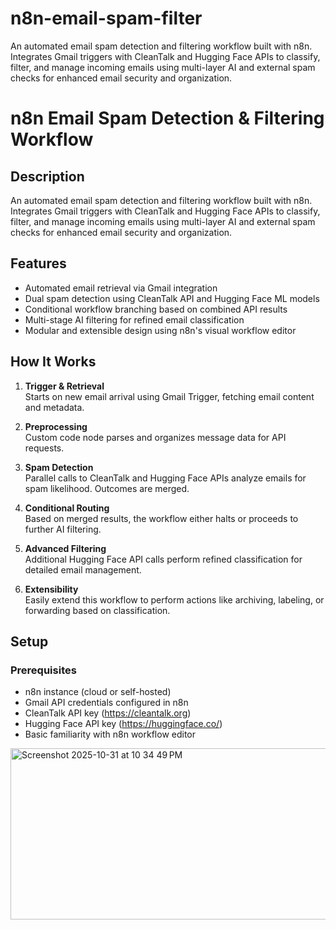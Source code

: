 # n8n-email-spam-filter
An automated email spam detection and filtering workflow built with n8n. Integrates Gmail triggers with CleanTalk and Hugging Face APIs to classify, filter, and manage incoming emails using multi-layer AI and external spam checks for enhanced email security and organization.

# n8n Email Spam Detection & Filtering Workflow

## Description
An automated email spam detection and filtering workflow built with n8n. Integrates Gmail triggers with CleanTalk and Hugging Face APIs to classify, filter, and manage incoming emails using multi-layer AI and external spam checks for enhanced email security and organization.

## Features
- Automated email retrieval via Gmail integration
- Dual spam detection using CleanTalk API and Hugging Face ML models
- Conditional workflow branching based on combined API results
- Multi-stage AI filtering for refined email classification
- Modular and extensible design using n8n's visual workflow editor


## How It Works
1. **Trigger & Retrieval**  
   Starts on new email arrival using Gmail Trigger, fetching email content and metadata.

2. **Preprocessing**  
   Custom code node parses and organizes message data for API requests.

3. **Spam Detection**  
   Parallel calls to CleanTalk and Hugging Face APIs analyze emails for spam likelihood. Outcomes are merged.

4. **Conditional Routing**  
   Based on merged results, the workflow either halts or proceeds to further AI filtering.

5. **Advanced Filtering**  
   Additional Hugging Face API calls perform refined classification for detailed email management.

6. **Extensibility**  
   Easily extend this workflow to perform actions like archiving, labeling, or forwarding based on classification.

## Setup

### Prerequisites
- n8n instance (cloud or self-hosted)
- Gmail API credentials configured in n8n
- CleanTalk API key (https://cleantalk.org)
- Hugging Face API key (https://huggingface.co/)
- Basic familiarity with n8n workflow editor


<img width="1077" height="274" alt="Screenshot 2025-10-31 at 10 34 49 PM" src="https://github.com/user-attachments/assets/355827e7-293d-411d-b282-03e135a207e0" />


